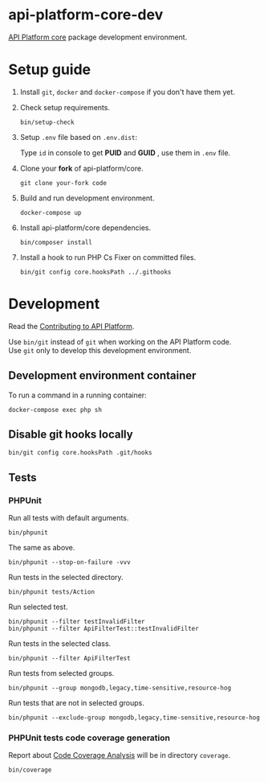 # api-platform-core-dev
[API Platform core](https://github.com/api-platform/core)
package development environment.

# Setup guide

1. Install `git`, `docker` and `docker-compose` if you don't have them yet.

2. Check setup requirements.

     ```
     bin/setup-check
     ```

3. Setup `.env` file based on `.env.dist`:

    Type `id` in console to get **PUID** and **GUID** , use them in `.env` file.

4. Clone your **fork** of api-platform/core.

     ```
     git clone your-fork code
     ```
     
5. Build and run development environment.

     ```
     docker-compose up
     ```

6. Install api-platform/core dependencies.

     ```
     bin/composer install
     ```

7. Install a hook to run PHP Cs Fixer on committed files.
  
     ```
     bin/git config core.hooksPath ../.githooks
     ```
 
# Development

Read the [Contributing to API Platform](https://github.com/api-platform/core/blob/master/CONTRIBUTING.md).

Use `bin/git` instead of `git` when working on the API Platform code.  
Use `git` only to develop this development environment.

## Development environment container
To run a command in a running container:

    docker-compose exec php sh
    
## Disable git hooks locally

    bin/git config core.hooksPath .git/hooks
    
## Tests

### PHPUnit
Run all tests with default arguments.

    bin/phpunit
    
The same as above.

    bin/phpunit --stop-on-failure -vvv
    
Run tests in the selected directory.

    bin/phpunit tests/Action
    
Run selected test.

    bin/phpunit --filter testInvalidFilter
    bin/phpunit --filter ApiFilterTest::testInvalidFilter
    
Run tests in the selected class.
    
    bin/phpunit --filter ApiFilterTest
    
Run tests from selected groups.
    
    bin/phpunit --group mongodb,legacy,time-sensitive,resource-hog
    
Run tests that are not in selected groups.
    
    bin/phpunit --exclude-group mongodb,legacy,time-sensitive,resource-hog

### PHPUnit tests code coverage generation
Report about [Code Coverage Analysis](https://phpunit.readthedocs.io/en/8.0/code-coverage-analysis.html#code-coverage-analysis) will be in directory `coverage`.
    
    bin/coverage
